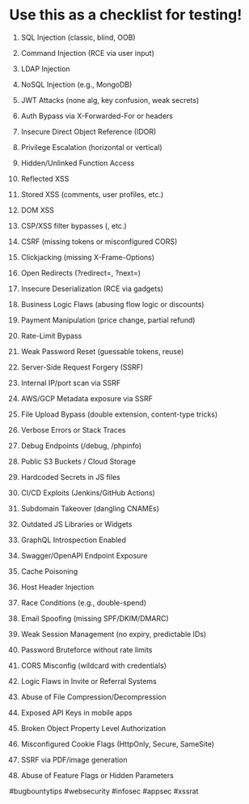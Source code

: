 
# Use this as a checklist for testing!


1. SQL Injection (classic, blind, OOB)

2. Command Injection (RCE via user input)

3. LDAP Injection

4. NoSQL Injection (e.g., MongoDB)

5. JWT Attacks (none alg, key confusion, weak secrets)

6. Auth Bypass via X-Forwarded-For or headers

7. Insecure Direct Object Reference (IDOR)

8. Privilege Escalation (horizontal or vertical)

9. Hidden/Unlinked Function Access

10. Reflected XSS

11. Stored XSS (comments, user profiles, etc.)

12. DOM XSS

13. CSP/XSS filter bypasses (, etc.)

14. CSRF (missing tokens or misconfigured CORS)

15. Clickjacking (missing X-Frame-Options)

16. Open Redirects (?redirect=, ?next=)

17. Insecure Deserialization (RCE via gadgets)

18. Business Logic Flaws (abusing flow logic or discounts)

19. Payment Manipulation (price change, partial refund)

20. Rate-Limit Bypass

21. Weak Password Reset (guessable tokens, reuse)

22. Server-Side Request Forgery (SSRF)

23. Internal IP/port scan via SSRF

24. AWS/GCP Metadata exposure via SSRF

25. File Upload Bypass (double extension, content-type tricks)

26. Verbose Errors or Stack Traces

27. Debug Endpoints (/debug, /phpinfo)

28. Public S3 Buckets / Cloud Storage

29. Hardcoded Secrets in JS files

30. CI/CD Exploits (Jenkins/GitHub Actions)

31. Subdomain Takeover (dangling CNAMEs)

32. Outdated JS Libraries or Widgets

33. GraphQL Introspection Enabled

34. Swagger/OpenAPI Endpoint Exposure

35. Cache Poisoning

36. Host Header Injection

37. Race Conditions (e.g., double-spend)

38. Email Spoofing (missing SPF/DKIM/DMARC)

39. Weak Session Management (no expiry, predictable IDs)

40. Password Bruteforce without rate limits

41. CORS Misconfig (wildcard with credentials)

42. Logic Flaws in Invite or Referral Systems

43. Abuse of File Compression/Decompression

44. Exposed API Keys in mobile apps

45. Broken Object Property Level Authorization

46. Misconfigured Cookie Flags (HttpOnly, Secure, SameSite)

47. SSRF via PDF/image generation

48. Abuse of Feature Flags or Hidden Parameters

#bugbountytips #websecurity #infosec #appsec #xssrat